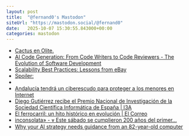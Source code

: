 ```yaml
---
layout: post
title:  "@fernand0's Mastodon"
siteUrl: "https://mastodon.social/@fernand0"
date:   2025-10-07 15:30:55.843000+00:00
categories: mastodon
---
```

*  [Cactus en Olite. ](https://avecesunafoto.wordpress.com/2025/10/07/cactus-en-olite)
*  [AI Code Generation: From Code Writers to Code Reviewers - The Evolution of Software Development ](https://dev.to/xhiena/ai-code-generation-from-code-writers-to-code-reviewers-the-evolution-of-software-development-3if)
*  [Scalability Best Practices:  Lessons from eBay ](https://www.infoq.com/articles/ebay-scalability-best-practices)
*  [Spoiler: ](https://mastodon.social/@fernand0/115332883149202751)
*  [ ](https://todon.eu/@mondadientes)
*  [Andalucía tendrá un ciberescudo para proteger a los menores en Internet ](https://www.canalsur.es/noticias/andalucia/malaga/andalucia-tendra-un-ciberescudo-para-proteger-a-los-menores-en-internet/2201016.htm)
*  [Diego Gutiérrez recibe el Premio Nacional de Investigación de la Sociedad Científica Informática de España \| I3A ](https://i3a.unizar.es/es/noticias/diego-gutierrez-recibe-el-premio-nacional-de-investigacion-de-la-sociedad-cientific)
*  [El ferrocarril: un hito histórico en evolución \| El Correo ](https://www.elcorreo.com/culturas/territorios/ferrocarril-hito-historico-evolucion-20250927162441-nt.htm)
*  [inconsolata» - ⩔
Este sábado se cumplieron 200 años del primer... ](https://inconsolata.com/post/796041243262124032/tren20)
*  [Why your AI strategy needs guidance from an 82-year-old computer ](https://bigthink.com/business/why-your-ai-strategy-needs-guidance-from-an-82-year-old-computer)

